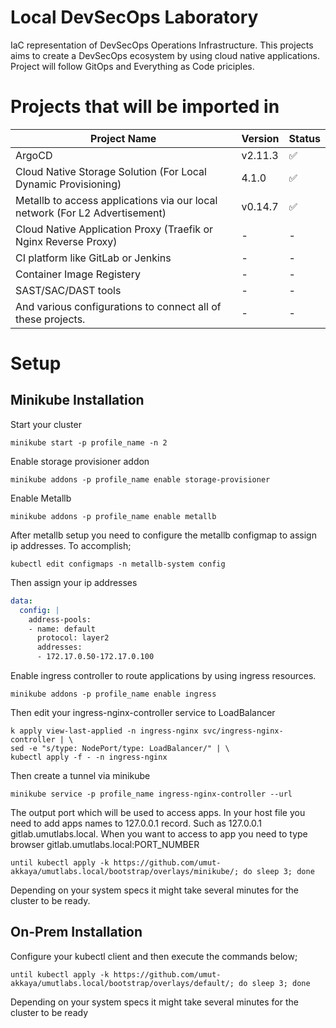# Local DevSecOps Laboratory
IaC representation of DevSecOps Operations Infrastructure. This projects aims to create a DevSecOps ecosystem by using cloud native applications. Project will follow GitOps and Everything as Code priciples.

# Projects that will be imported in
| Project Name | Version | Status |
| ---- | --- | --- |
| ArgoCD | v2.11.3 | :white_check_mark: |
| Cloud Native Storage Solution (For Local Dynamic Provisioning) | 4.1.0 | :white_check_mark:|
| Metallb to access applications via our local network (For L2 Advertisement) | v0.14.7 | :white_check_mark: |
| Cloud Native Application Proxy (Traefik or Nginx Reverse Proxy) | - | - |
| CI platform like GitLab or Jenkins | - | - |
| Container Image Registery | - | - |
| SAST/SAC/DAST tools | - | - |
| And various configurations to connect all of these projects. | - | - |

# Setup
## Minikube Installation
Start your cluster
```shell
minikube start -p profile_name -n 2
```
Enable storage provisioner addon
```shell
minikube addons -p profile_name enable storage-provisioner
```
Enable Metallb
```shell
minikube addons -p profile_name enable metallb
```

After metallb setup you need to configure the metallb configmap to assign ip addresses. To accomplish;

```shell
kubectl edit configmaps -n metallb-system config
```

Then assign your ip addresses
```yaml
data:
  config: |
    address-pools:
    - name: default
      protocol: layer2
      addresses:
      - 172.17.0.50-172.17.0.100
```

Enable ingress controller to route applications by using ingress resources.

```shell
minikube addons -p profile_name enable ingress
```

Then edit your ingress-nginx-controller service to LoadBalancer
```shell
k apply view-last-applied -n ingress-nginx svc/ingress-nginx-controller | \
sed -e "s/type: NodePort/type: LoadBalancer/" | \
kubectl apply -f - -n ingress-nginx
```
Then create a tunnel via minikube

```shell
minikube service -p profile_name ingress-nginx-controller --url
```
The output port which will be used to access apps. In your host file you need to add apps names to 127.0.0.1 record. Such as 127.0.0.1 gitlab.umutlabs.local. When you want to access to app you need to type browser gitlab.umutlabs.local:PORT_NUMBER

```shell
until kubectl apply -k https://github.com/umut-akkaya/umutlabs.local/bootstrap/overlays/minikube/; do sleep 3; done
```

Depending on your system specs it might take several minutes for the cluster to be ready.

## On-Prem Installation
Configure your kubectl client and then execute the commands below;

```shell
until kubectl apply -k https://github.com/umut-akkaya/umutlabs.local/bootstrap/overlays/default/; do sleep 3; done
```

Depending on your system specs it might take several minutes for the cluster to be ready